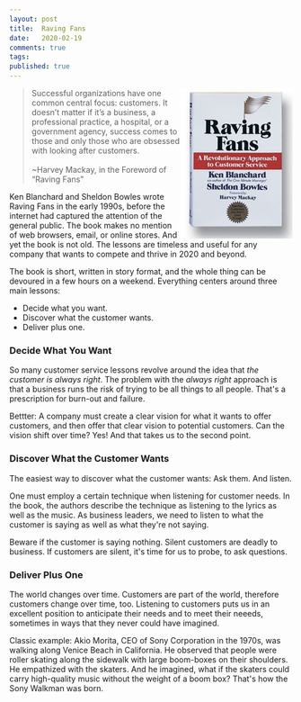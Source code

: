 ```yaml
---
layout: post
title:  Raving Fans
date:   2020-02-19
comments: true
tags: 
published: true
---
```


<img src="/images/raving_fans.jpg" width="200" align="right" alt="Raving Fans by Ken Blanchard and Sheldon Bowles" title="Raving Fans by Ken Blanchard and Sheldon Bowles" />

>Successful organizations have one common central focus: customers. It doesn’t matter if it’s a business, a professional practice, a hospital, or a government agency, success comes to those and only those who are obsessed with looking after customers.
<br/><br/>~Harvey Mackay, in the Foreword of “Raving Fans"

Ken Blanchard and Sheldon Bowles wrote Raving Fans in the early 1990s, before the internet had captured the attention of the general public. The book makes no mention of web browsers, email, or online stores. And yet the book is not old. The lessons are timeless and useful for any company that wants to compete and thrive in 2020 and beyond.

<!--more-->

The book is short, written in story format, and the whole thing can be devoured in a few hours on a weekend. Everything centers around three main lessons:

* Decide what you want.
* Discover what the customer wants.
* Deliver plus one.

### Decide What You Want

So many customer service lessons revolve around the idea that _the customer is always right_. The problem with the _always right_ approach is that a business runs the risk of trying to be all things to all people. 
That's a prescription for burn-out and failure.

Bettter: A company must create a clear vision for what it wants to offer customers, and then offer that clear vision to potential customers. Can the vision shift over time? Yes! And that takes us to the second point.

### Discover What the Customer Wants

The easiest way to discover what the customer wants: Ask them. And listen. 

One must employ a certain technique when listening for customer needs. In the book, the authors describe the technique as listening to the lyrics as well as the music. As business leaders, we need to listen to what the customer is saying as well as what they're not saying.

Beware if the customer is saying nothing. Silent customers are deadly to business. If customers are silent, it's time for us to probe, to ask questions.

### Deliver Plus One

The world changes over time. Customers are part of the world, therefore customers change over time, too. Listening to customers puts us in an excellent position to anticipate their needs and to meet their neeeds, sometimes in ways that they never could have imagined.

Classic example: Akio Morita, CEO of Sony Corporation in the 1970s, was walking along Venice Beach in California. He observed that people were roller skating along the sidewalk with large boom-boxes on their shoulders. He empathized with the skaters. And he imagined, what if the skaters could carry high-quality music without the weight of a boom box? That's how the Sony Walkman was born. 


